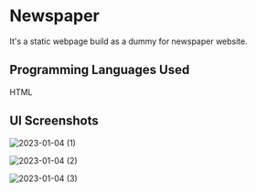 # Newspaper
It's a static webpage build as a dummy for newspaper website.

## Programming Languages Used

HTML

## UI Screenshots

![2023-01-04 (1)](https://user-images.githubusercontent.com/102183253/210597902-556055de-4087-4ba1-99d5-9ab75e31b234.png)


![2023-01-04 (2)](https://user-images.githubusercontent.com/102183253/210597483-fb4b2676-c135-4541-8257-7b5c578f2dfd.png)


![2023-01-04 (3)](https://user-images.githubusercontent.com/102183253/210597634-3ab21bd8-e7a2-4cdc-9c51-63e8b4a1e173.png)



